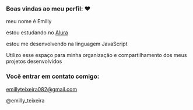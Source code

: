 ### Boas vindas ao meu perfil: ❤

meu nome é Emilly

estou estudando no [Alura](https://www.alura.com.br)

estou me desenvolvendo na linguagem JavaScript

Utilizo esse espaço para minha organização e compartilhamento dos meus projetos desenvolvidos 

### Você entrar em contato comigo:

emillyteixeira082@gmail.com

@emilly_teixeira


